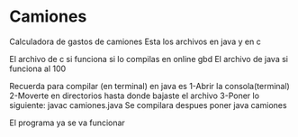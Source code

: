 # Camiones
Calculadora de gastos de camiones
Esta los archivos en java y en c

El archivo de c si funciona si lo compilas en online gbd
El archivo de java si funciona al 100

Recuerda para compilar (en terminal) en java es
1-Abrir la consola(terminal)
2-Moverte en directorios hasta donde bajaste el archivo
3-Poner lo siguiente:
  javac camiones.java
  Se compilara despues poner
  java camiones
  
  El programa ya se va funcionar
